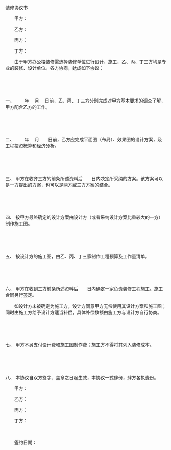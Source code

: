 



装修协议书



 

　　甲方：

　　乙方：

　　丙方：

　　丁方：　　

　　由于甲方办公楼装修需选择装修单位进行设计、施工，乙、丙、丁三方均是专业的装修、设计单位。各方协商，达成如下协议：

　　

　　

一、
　　年　 月　 日前，乙、丙、丁三方分别完成对甲方基本要求的调查了解，甲方配合乙方的工作。

　　

　　

二、
　　年　 月　　日前，乙方应完成平面图（布局）、效果图的设计方案，及工程投资概算和经济分析。

　　

　　

三、
甲方在收齐三方的前条所述资料后　　日内决定所采纳的方案。该方案可以是一方提出的方案，也可以是两方或三方方案的结合。

　　

　　

四、
按甲方最终确定的设计方案由设计方（或者采纳设计方案比重较大的一方）制作施工图。

　　

　　

五、
按设计方的施工图，由乙、丙、丁三家制作工程预算及工作量清单。

　　

　　

六、
甲方在收到三方前条所述资料后　　日内确定一家负责装修工程施工。施工合同另行签定。

　　如设计方未被确定为施工方，设计方同意甲方无偿使用其设计方案和施工图；同时由施工方给予设计方适当补偿，具体补偿数额由施工方与设计方自行协商。

　　

　　

七、
甲方不另支付设计费和施工图制作费；施工方不得将其列入装修成本。

　　

　　

八、
本协议自双方签字、盖章之日起生效，本协议一式肆份，肆方各执壹份。　　

　　甲方：

　　乙方：

　　丙方：

　　丁方：

　　


 　　签约日期：
 
　　

